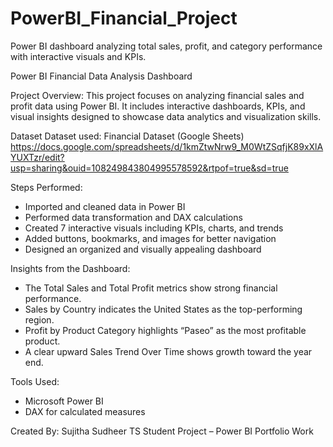 # PowerBI_Financial_Project
Power BI dashboard analyzing total sales, profit, and category performance with interactive visuals and KPIs.

Power BI Financial Data Analysis Dashboard

Project Overview:
This project focuses on analyzing financial sales and profit data using Power BI.
It includes interactive dashboards, KPIs, and visual insights designed to showcase data analytics and visualization skills.

Dataset
Dataset used: Financial Dataset (Google Sheets) https://docs.google.com/spreadsheets/d/1kmZtwNrw9_M0WtZSqfjK89xXlAYUXTzr/edit?usp=sharing&ouid=108249843804995578592&rtpof=true&sd=true 

Steps Performed:
- Imported and cleaned data in Power BI
- Performed data transformation and DAX calculations
- Created 7 interactive visuals including KPIs, charts, and trends
- Added buttons, bookmarks, and images for better navigation
- Designed an organized and visually appealing dashboard

Insights from the Dashboard:
- The Total Sales and Total Profit metrics show strong financial performance.
- Sales by Country indicates the United States as the top-performing region.
- Profit by Product Category highlights “Paseo” as the most profitable product.
- A clear upward Sales Trend Over Time shows growth toward the year end.

Tools Used:
- Microsoft Power BI
- DAX for calculated measures


Created By:
Sujitha Sudheer TS
Student Project – Power BI Portfolio Work
